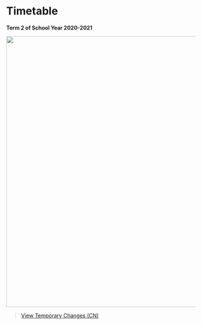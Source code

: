 # Timetable
**Term 2 of School Year 2020-2021**

<img src="https://s3.ax1x.com/2021/02/21/yTJy3n.png" width="720" class="medium-zoom-image">

>[View Temporary Changes (CN)](/)
